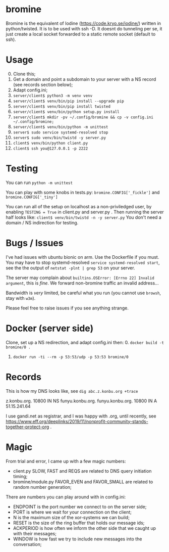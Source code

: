 bromine
=======

Bromine is the equivalent of Iodine (https://code.kryo.se/iodine/) written in python/twisted. It is to be used with ssh -D. It doesnt do tunneling per se, it just create a local socket forwarded to a static remote socket (default to ssh).

Usage
=====

0. Clone this;
1. Get a domain and point a subdomain to your server with a NS record (see records section below);
2. Adapt config.ini;
4. `server/client$ python3 -m venv venv`
5. `server/client$ venv/bin/pip install --upgrade pip`
6. `server/client$ venv/bin/pip install twisted`
7. `server/client$ venv/bin/python setup.py install`
8. `server/client$ mkdir -pv ~/.config/bromine && cp -v config.ini ~/.config/bromine;`
9. `server/client$ venv/bin/python -m unittest`
10. `server$ sudo service systemd-resolved stop`
11. `server$ sudo venv/bin/twistd -y server.py`
12. `client$ venv/bin/python client.py`
13. `client$ ssh you@127.0.0.1 -p 2222`

Testing
=======

You can run
`python -m unittest`

You can play with some knobs in tests.py:
`bromine.CONFIG['_fickle']` and `bromine.CONFIG['_tiny']`

You can run all of the setup on localhost as a non-priviledged user,
by enabling `TESTING = True` in client.py and server.py .
Then running the server half looks like:
`client$ venv/bin/twistd -n -y server.py`
You don't need a domain / NS indirection for testing.

Bugs / Issues
=============

I've had issues with ubuntu bionic on arm. Use the Dockerfile if you must.
You may have to stop systemd-resolved `service systemd-resolved start`, see the the output of `netstat -plnt | grep 53` on your server.

The server may complain about `builtins.OSError: [Errno 22] Invalid argument`, this is _fine_. We forward non-bromine traffic an invalid address...

Bandwidth is _very_ limited, be careful what you run (you cannot use `browsh`, stay with `w3m`).

Please feel free to raise issues if you see anything strange.

Docker (server side)
====================

Clone, set up a NS redirection, and adapt config.ini then:
0. `docker build -t bromine/0 .`
1. `docker run -ti --rm -p 53:53/udp -p 53:53 bromine/0`

Records
=======

This is how my DNS looks like, see `dig abc.z.konbu.org +trace`

z.konbu.org.            10800   IN      NS      funyu.konbu.org.
funyu.konbu.org.        10800   IN      A       51.15.241.64

I use gandi.net as registrar, and I was happy with .org, until recently, see https://www.eff.org/deeplinks/2019/11/nonprofit-community-stands-together-protect-org .

Magic
=====

From trial and error, I came up with a few magic numbers:
- client.py SLOW, FAST and REQS are related to DNS query initiation timing;
- bromine/module.py FAVOR_EVEN and FAVOR_SMALL are related to random number generation;

There are numbers you can play around with in config.ini:
- ENDPOINT is the port number we connect to on the server side;
- PORT is where we wait for your connection on the client;
- N is the maximum size of the xor-systems we can build;
- RESET is the size of the ring buffer that holds our message ids;
- ACKPERIOD is how often we inform the other side that we caught up with their messages;
- WINDOW is how fast we try to include new messages into the conversation;
